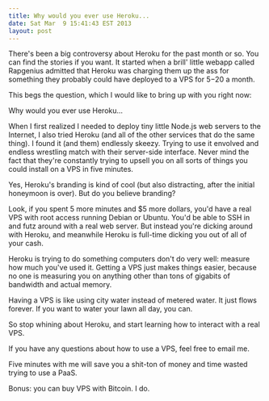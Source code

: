 ```yaml
---
title: Why would you ever use Heroku...
date: Sat Mar  9 15:41:43 EST 2013
layout: post
---
```


There's been a big controversy about Heroku for the past month or so. You can find the stories if you want. It started when a brill' little webapp called Rapgenius admitted that Heroku was charging them up the ass for something they probably could have deployed to a VPS for $5-$20 a month.

This begs the question, which I would like to bring up with you right now:

Why would you ever use Heroku...

When I first realized I needed to deploy tiny little Node.js web servers to the Internet, I also tried Heroku (and all of the other services that do the same thing). I found it (and them) endlessly skeezy. Trying to use it envolved and endless wrestling match with their server-side interface. Never mind the fact that they're constantly trying to upsell you on all sorts of things you could install on a VPS in five minutes.

Yes, Heroku's branding is kind of cool (but also distracting, after the initial honeymoon is over). But do you believe branding?

Look, if you spent 5 more minutes and $5 more dollars, you'd have a real VPS with root access running Debian or Ubuntu. You'd be able to SSH in and futz around with a real web server. But instead you're dicking around with Heroku, and meanwhile Heroku is full-time dicking you out of all of your cash.

Heroku is trying to do something computers don't do very well: measure how much you've used it. Getting a VPS just makes things easier, because no one is measuring you on anything other than tons of gigabits of bandwidth and actual memory. 

Having a VPS is like using city water instead of metered water. It just flows forever. If you want to water your lawn all day, you can.

So stop whining about Heroku, and start learning how to interact with a real VPS.

If you have any questions about how to use a VPS, feel free to email me. 

Five minutes with me will save you a shit-ton of money and time wasted trying to use a PaaS.

Bonus: you can buy VPS with Bitcoin. I do.

